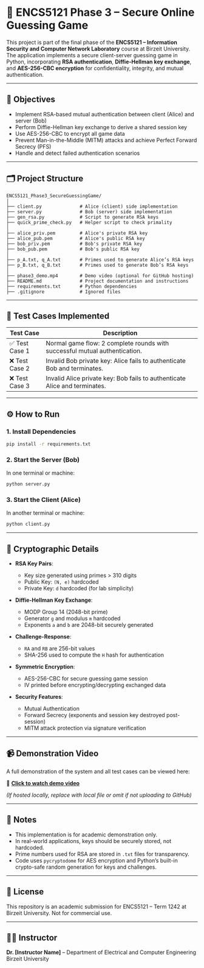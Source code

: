 # 🔐 ENCS5121 Phase 3 – Secure Online Guessing Game

This project is part of the final phase of the **ENCS5121 – Information Security and Computer Network Laboratory** course at Birzeit University. The application implements a secure client-server guessing game in Python, incorporating **RSA authentication**, **Diffie-Hellman key exchange**, and **AES-256-CBC encryption** for confidentiality, integrity, and mutual authentication.

---

## 📌 Objectives

- Implement RSA-based mutual authentication between client (Alice) and server (Bob)
- Perform Diffie-Hellman key exchange to derive a shared session key
- Use AES-256-CBC to encrypt all game data
- Prevent Man-in-the-Middle (MITM) attacks and achieve Perfect Forward Secrecy (PFS)
- Handle and detect failed authentication scenarios

---

## 🗂️ Project Structure

```
ENCS5121_Phase3_SecureGuessingGame/
│
├── client.py              # Alice (client) side implementation
├── server.py              # Bob (server) side implementation
├── gen_rsa.py             # Script to generate RSA keys
├── quick_prime_check.py   # Helper script to check primality
│
├── alice_priv.pem         # Alice's private RSA key
├── alice_pub.pem          # Alice's public RSA key
├── bob_priv.pem           # Bob's private RSA key
├── bob_pub.pem            # Bob's public RSA key
│
├── p_A.txt, q_A.txt       # Primes used to generate Alice’s RSA keys
├── p_B.txt, q_B.txt       # Primes used to generate Bob’s RSA keys
│
├── phase3_demo.mp4        # Demo video (optional for GitHub hosting)
├── README.md              # Project documentation and instructions
├── requirements.txt       # Python dependencies
├── .gitignore             # Ignored files
```

---

## 🧪 Test Cases Implemented

| Test Case        | Description                                                                 |
|------------------|-----------------------------------------------------------------------------|
| ✅ Test Case 1    | Normal game flow: 2 complete rounds with successful mutual authentication. |
| ❌ Test Case 2    | Invalid Bob private key: Alice fails to authenticate Bob and terminates.   |
| ❌ Test Case 3    | Invalid Alice private key: Bob fails to authenticate Alice and terminates. |

---

## ⚙️ How to Run

### 1. Install Dependencies

```bash
pip install -r requirements.txt
```

### 2. Start the Server (Bob)

In one terminal or machine:

```bash
python server.py
```

### 3. Start the Client (Alice)

In another terminal or machine:

```bash
python client.py
```

---

## 🔐 Cryptographic Details

- **RSA Key Pairs**: 
  - Key size generated using primes > 310 digits
  - Public Key: `(N, e)` hardcoded
  - Private Key: `d` hardcoded (for lab simplicity)
  
- **Diffie-Hellman Key Exchange**:
  - MODP Group 14 (2048-bit prime)
  - Generator `g` and modulus `m` hardcoded
  - Exponents `a` and `b` are 2048-bit securely generated

- **Challenge-Response**:
  - `RA` and `RB` are 256-bit values
  - SHA-256 used to compute the `H` hash for authentication

- **Symmetric Encryption**:
  - AES-256-CBC for secure guessing game session
  - IV printed before encrypting/decrypting exchanged data

- **Security Features**:
  - Mutual Authentication
  - Forward Secrecy (exponents and session key destroyed post-session)
  - MITM attack protection via signature verification

---

## 📹 Demonstration Video

A full demonstration of the system and all test cases can be viewed here:

🎥 [**Click to watch demo video**](https://drive.google.com/YOUR_VIDEO_LINK_HERE)

*(If hosted locally, replace with local file or omit if not uploading to GitHub)*

---

## 📎 Notes

- This implementation is for academic demonstration only.
- In real-world applications, keys should be securely stored, not hardcoded.
- Prime numbers used for RSA are stored in `.txt` files for transparency.
- Code uses `pycryptodome` for AES encryption and Python’s built-in crypto-safe random generation for keys and challenges.

---

## 📄 License

This repository is an academic submission for ENCS5121 – Term 1242 at Birzeit University. Not for commercial use.

---

## 👨‍🏫 Instructor

**Dr. [Instructor Name]** – Department of Electrical and Computer Engineering  
Birzeit University
